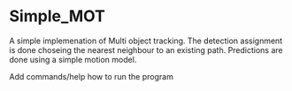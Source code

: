 # Simple_MOT
A simple implemenation of Multi object tracking. The detection assignment is done choseing the nearest neighbour to an existing path. Predictions are done using a simple motion model.


Add commands/help how to run the program
